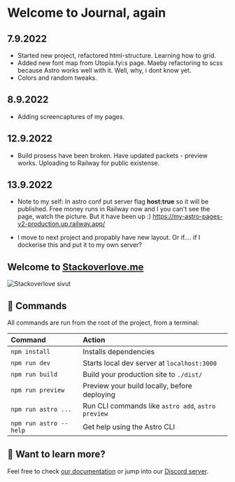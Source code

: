# Welcome to Journal, again

## 7.9.2022

- Started new project, refactored html-structure. Learning how to grid.
- Added new font map from Utopia.fyi:s page. Maeby refactoring to scss because Astro works well with it. Well, why, i dont know yet.
- Colors and random tweaks.

## 8.9.2022

- Adding screencaptures of my pages.

## 12.9.2022

- Build prosess have been broken. Have updated packets - preview works. Uploading to Railway for public existense.

 ## 13.9.2022
 
 - Note to my self: In astro conf put server flag **host:true** so it will be published. Free money runs in Railway now and I you can't see the page, watch the picture. But it have been up :) https://my-astro-pages-v2-production.up.railway.app/

 - I move to next project and propably have new layout. Or if.... if I dockerise this and put it to my own server? 

## Welcome to [Stackoverlove.me](https://Stackoverlove.me)

![Stackoverlove sivut](https://repository-images.githubusercontent.com/533493547/b738aac1-df2d-401c-8b3d-a82c65397b23)

## 🧞 Commands

All commands are run from the root of the project, from a terminal:

| Command                | Action                                             |
| :--------------------- | :------------------------------------------------- |
| `npm install`          | Installs dependencies                              |
| `npm run dev`          | Starts local dev server at `localhost:3000`        |
| `npm run build`        | Build your production site to `./dist/`            |
| `npm run preview`      | Preview your build locally, before deploying       |
| `npm run astro ...`    | Run CLI commands like `astro add`, `astro preview` |
| `npm run astro --help` | Get help using the Astro CLI                       |

## 👀 Want to learn more?

Feel free to check [our documentation](https://docs.astro.build) or jump into our [Discord server](https://astro.build/chat).
